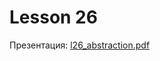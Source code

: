 # Lesson 26

Презентация: [l26_abstraction.pdf](https://github.com/ait-tr/cohort40.2/blob/main/basic_programming/lesson_26/presentation/l26_abstraction.pdf)
